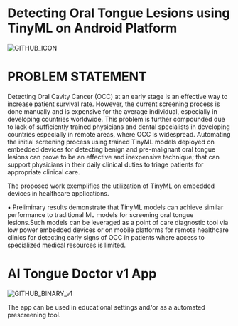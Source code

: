 # Detecting Oral Tongue Lesions using TinyML on Android Platform
![GITHUB_ICON](https://user-images.githubusercontent.com/86548417/123553661-3d0fcd00-d785-11eb-8600-9d4c3994070f.jpg)

# PROBLEM STATEMENT

Detecting Oral Cavity Cancer (OCC) at an early stage is an effective way to increase patient survival rate. However, the current screening process is done manually and is expensive for the average individual, especially in developing countries worldwide. This problem is further compounded due to lack of sufficiently trained physicians and dental specialists in developing countries especially in remote areas, where OCC is widespread. Automating the initial screening process using trained TinyML models deployed on embedded devices for detecting benign and pre-malignant oral tongue lesions can prove to be an effective and inexpensive technique; that can support physicians in their daily clinical duties to triage patients for appropriate clinical care. 

The proposed work exemplifies the utilization of TinyML on embedded devices in healthcare applications. 

•	Preliminary results demonstrate that TinyML models can achieve similar performance to traditional ML models for screening oral tongue lesions.Such models can be leveraged as a point of care diagnostic tool via low power embedded devices or on mobile platforms for remote healthcare clinics for detecting early signs of OCC in patients where access to specialized medical resources is limited.


# AI Tongue Doctor v1 App
![GITHUB_BINARY_v1](https://user-images.githubusercontent.com/86548417/123553927-6bda7300-d786-11eb-96af-b9a89302ba65.jpg)

The app can be used in educational settings and/or as a automated prescreening tool.
